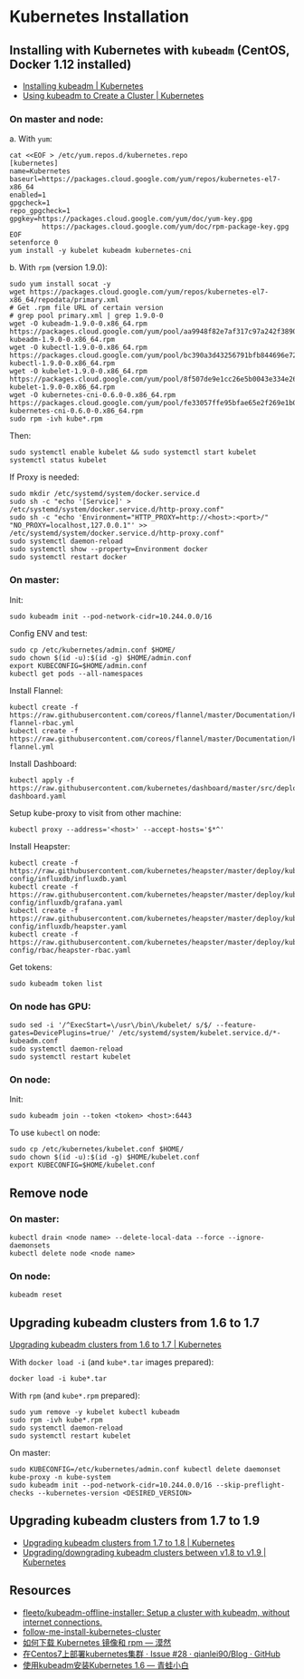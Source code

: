 # Kubernetes Installation

## Installing with Kubernetes with `kubeadm` (CentOS, Docker 1.12 installed)

- [Installing kubeadm | Kubernetes](https://kubernetes.io/docs/setup/independent/install-kubeadm/)
- [Using kubeadm to Create a Cluster | Kubernetes](https://kubernetes.io/docs/setup/independent/create-cluster-kubeadm/)

### On master and node:

a. With `yum`:

    cat <<EOF > /etc/yum.repos.d/kubernetes.repo
    [kubernetes]
    name=Kubernetes
    baseurl=https://packages.cloud.google.com/yum/repos/kubernetes-el7-x86_64
    enabled=1
    gpgcheck=1
    repo_gpgcheck=1
    gpgkey=https://packages.cloud.google.com/yum/doc/yum-key.gpg
            https://packages.cloud.google.com/yum/doc/rpm-package-key.gpg
    EOF
    setenforce 0
    yum install -y kubelet kubeadm kubernetes-cni

b. With `rpm` (version 1.9.0):

    sudo yum install socat -y
    wget https://packages.cloud.google.com/yum/repos/kubernetes-el7-x86_64/repodata/primary.xml
    # Get .rpm file URL of certain version
    # grep pool primary.xml | grep 1.9.0-0
    wget -O kubeadm-1.9.0-0.x86_64.rpm https://packages.cloud.google.com/yum/pool/aa9948f82e7af317c97a242f3890985159c09c183b46ac8aab19d2ad307e6970-kubeadm-1.9.0-0.x86_64.rpm
    wget -O kubectl-1.9.0-0.x86_64.rpm https://packages.cloud.google.com/yum/pool/bc390a3d43256791bfb844696e7215fd7ad8a09f70a42667dab4997415a6ba75-kubectl-1.9.0-0.x86_64.rpm
    wget -O kubelet-1.9.0-0.x86_64.rpm https://packages.cloud.google.com/yum/pool/8f507de9e1cc26e5b0043e334e26d62001c171d8e54d839128e9bade25ecda95-kubelet-1.9.0-0.x86_64.rpm
    wget -O kubernetes-cni-0.6.0-0.x86_64.rpm https://packages.cloud.google.com/yum/pool/fe33057ffe95bfae65e2f269e1b05e99308853176e24a4d027bc082b471a07c0-kubernetes-cni-0.6.0-0.x86_64.rpm
    sudo rpm -ivh kube*.rpm

Then:

    sudo systemctl enable kubelet && sudo systemctl start kubelet
    systemctl status kubelet

If Proxy is needed:

    sudo mkdir /etc/systemd/system/docker.service.d
    sudo sh -c "echo '[Service]' > /etc/systemd/system/docker.service.d/http-proxy.conf"
    sudo sh -c "echo 'Environment="HTTP_PROXY=http://<host>:<port>/" "NO_PROXY=localhost,127.0.0.1"' >> /etc/systemd/system/docker.service.d/http-proxy.conf"
    sudo systemctl daemon-reload
    sudo systemctl show --property=Environment docker
    sudo systemctl restart docker

### On master:

Init:

    sudo kubeadm init --pod-network-cidr=10.244.0.0/16

Config ENV and test:

    sudo cp /etc/kubernetes/admin.conf $HOME/
    sudo chown $(id -u):$(id -g) $HOME/admin.conf
    export KUBECONFIG=$HOME/admin.conf
    kubectl get pods --all-namespaces

Install Flannel:

    kubectl create -f https://raw.githubusercontent.com/coreos/flannel/master/Documentation/kube-flannel-rbac.yml
    kubectl create -f https://raw.githubusercontent.com/coreos/flannel/master/Documentation/kube-flannel.yml

Install Dashboard:

    kubectl apply -f https://raw.githubusercontent.com/kubernetes/dashboard/master/src/deploy/recommended/kubernetes-dashboard.yaml

Setup kube-proxy to visit from other machine:

    kubectl proxy --address='<host>' --accept-hosts='$*^'

Install Heapster:

    kubectl create -f https://raw.githubusercontent.com/kubernetes/heapster/master/deploy/kube-config/influxdb/influxdb.yaml
    kubectl create -f https://raw.githubusercontent.com/kubernetes/heapster/master/deploy/kube-config/influxdb/grafana.yaml
    kubectl create -f https://raw.githubusercontent.com/kubernetes/heapster/master/deploy/kube-config/influxdb/heapster.yaml
    kubectl create -f https://raw.githubusercontent.com/kubernetes/heapster/master/deploy/kube-config/rbac/heapster-rbac.yaml

Get tokens:

    sudo kubeadm token list

### On node has GPU:

    sudo sed -i '/^ExecStart=\/usr\/bin\/kubelet/ s/$/ --feature-gates=DevicePlugins=true/' /etc/systemd/system/kubelet.service.d/*-kubeadm.conf
    sudo systemctl daemon-reload
    sudo systemctl restart kubelet

### On node:

Init:

    sudo kubeadm join --token <token> <host>:6443

To use `kubectl` on node:

    sudo cp /etc/kubernetes/kubelet.conf $HOME/
    sudo chown $(id -u):$(id -g) $HOME/kubelet.conf
    export KUBECONFIG=$HOME/kubelet.conf

## Remove node

### On master:

    kubectl drain <node name> --delete-local-data --force --ignore-daemonsets
    kubectl delete node <node name>

### On node:

    kubeadm reset

## Upgrading kubeadm clusters from 1.6 to 1.7

[Upgrading kubeadm clusters from 1.6 to 1.7 | Kubernetes](https://kubernetes.io/docs/tasks/administer-cluster/kubeadm-upgrade-1-7/)

With `docker load -i` (and `kube*.tar` images prepared):

    docker load -i kube*.tar

With `rpm` (and `kube*.rpm` prepared):

    sudo yum remove -y kubelet kubectl kubeadm
    sudo rpm -ivh kube*.rpm
    sudo systemctl daemon-reload
    sudo systemctl restart kubelet

On master:

    sudo KUBECONFIG=/etc/kubernetes/admin.conf kubectl delete daemonset kube-proxy -n kube-system
    sudo kubeadm init --pod-network-cidr=10.244.0.0/16 --skip-preflight-checks --kubernetes-version <DESIRED_VERSION>

## Upgrading kubeadm clusters from 1.7 to 1.9

- [Upgrading kubeadm clusters from 1.7 to 1.8 | Kubernetes](https://kubernetes.io/docs/tasks/administer-cluster/kubeadm-upgrade-1-8/)
- [Upgrading/downgrading kubeadm clusters between v1.8 to v1.9 | Kubernetes](https://kubernetes.io/docs/tasks/administer-cluster/kubeadm-upgrade-1-9/)

## Resources

- [fleeto/kubeadm-offline-installer: Setup a cluster with kubeadm, without internet connections.](https://github.com/fleeto/kubeadm-offline-installer)
- [follow-me-install-kubernetes-cluster](https://k8s-install.opsnull.com/)
- [如何下载 Kubernetes 镜像和 rpm — 漠然](https://mritd.me/2017/02/27/how-to-download-kubernetes-images-and-rpm/)
- [在Centos7上部署kubernetes集群 · Issue #28 · qianlei90/Blog · GitHub](https://github.com/qianlei90/Blog/issues/28)
- [使用kubeadm安装Kubernetes 1.6 — 青蛙小白](http://blog.frognew.com/2017/04/kubeadm-install-kubernetes-1.6.html)
